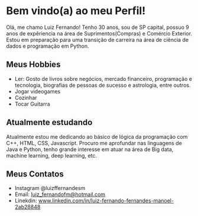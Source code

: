 # Bem vindo(a) ao meu Perfil!

Olá, me chamo Luiz Fernando!
Tenho 30 anos, sou de SP capital, possuo 9 anos de expêriencia na área de Suprimentos(Compras) e Comércio Exterior. 
Estou em preparação para uma transição de carreira na área de ciência de dados e programação em Python.

## Meus Hobbies

- Ler: Gosto de livros sobre negócios, mercado financeiro, programação e tecnologia, biografias de pessoas de sucesso e astrologia, entre outros.
- Jogar videogames
- Cozinhar
- Tocar Guitarra

## Atualmente estudando

Atualmente estou me dedicando ao básico de lógica da programação com C++, HTML, CSS, Javascript.
Procuro me aprofundar nas linguagens de Java e Python, tenho grande interesse em atuar na área de Big data, machine learning, deep learning, etc.

## Meus Contatos

- Instagram @luizffernandesm
- Email: luiz_fernandofm@hotmail.com
- Linekdin: www.linkedin.com/in/luiz-fernando-fernandes-manoel-2ab28848
